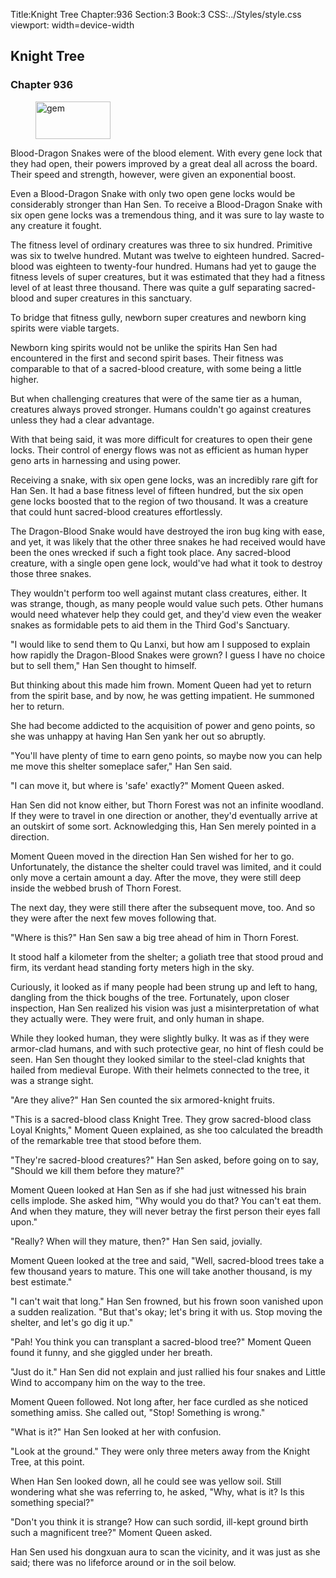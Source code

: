 Title:Knight Tree 
Chapter:936 
Section:3 
Book:3 
CSS:../Styles/style.css 
viewport: width=device-width
  
## Knight Tree
### Chapter 936
  
<figure>
	<img src="../Images/gem.gif" alt="gem" id="gem" width="120" height="60" />
</figure>
  

  
Blood-Dragon Snakes were of the blood element. With every gene lock that they had open, their powers improved by a great deal all across the board. Their speed and strength, however, were given an exponential boost.

Even a Blood-Dragon Snake with only two open gene locks would be considerably stronger than Han Sen. To receive a Blood-Dragon Snake with six open gene locks was a tremendous thing, and it was sure to lay waste to any creature it fought.

The fitness level of ordinary creatures was three to six hundred. Primitive was six to twelve hundred. Mutant was twelve to eighteen hundred. Sacred-blood was eighteen to twenty-four hundred. Humans had yet to gauge the fitness levels of super creatures, but it was estimated that they had a fitness level of at least three thousand. There was quite a gulf separating sacred-blood and super creatures in this sanctuary.

To bridge that fitness gully, newborn super creatures and newborn king spirits were viable targets.

Newborn king spirits would not be unlike the spirits Han Sen had encountered in the first and second spirit bases. Their fitness was comparable to that of a sacred-blood creature, with some being a little higher.

But when challenging creatures that were of the same tier as a human, creatures always proved stronger. Humans couldn't go against creatures unless they had a clear advantage.

With that being said, it was more difficult for creatures to open their gene locks. Their control of energy flows was not as efficient as human hyper geno arts in harnessing and using power.

Receiving a snake, with six open gene locks, was an incredibly rare gift for Han Sen. It had a base fitness level of fifteen hundred, but the six open gene locks boosted that to the region of two thousand. It was a creature that could hunt sacred-blood creatures effortlessly.

The Dragon-Blood Snake would have destroyed the iron bug king with ease, and yet, it was likely that the other three snakes he had received would have been the ones wrecked if such a fight took place. Any sacred-blood creature, with a single open gene lock, would've had what it took to destroy those three snakes.

They wouldn't perform too well against mutant class creatures, either. It was strange, though, as many people would value such pets. Other humans would need whatever help they could get, and they'd view even the weaker snakes as formidable pets to aid them in the Third God's Sanctuary.

"I would like to send them to Qu Lanxi, but how am I supposed to explain how rapidly the Dragon-Blood Snakes were grown? I guess I have no choice but to sell them," Han Sen thought to himself.

But thinking about this made him frown. Moment Queen had yet to return from the spirit base, and by now, he was getting impatient. He summoned her to return.

She had become addicted to the acquisition of power and geno points, so she was unhappy at having Han Sen yank her out so abruptly.

"You'll have plenty of time to earn geno points, so maybe now you can help me move this shelter someplace safer," Han Sen said.

"I can move it, but where is 'safe' exactly?" Moment Queen asked.

Han Sen did not know either, but Thorn Forest was not an infinite woodland. If they were to travel in one direction or another, they'd eventually arrive at an outskirt of some sort. Acknowledging this, Han Sen merely pointed in a direction.

Moment Queen moved in the direction Han Sen wished for her to go. Unfortunately, the distance the shelter could travel was limited, and it could only move a certain amount a day. After the move, they were still deep inside the webbed brush of Thorn Forest.

The next day, they were still there after the subsequent move, too. And so they were after the next few moves following that.

"Where is this?" Han Sen saw a big tree ahead of him in Thorn Forest.

It stood half a kilometer from the shelter; a goliath tree that stood proud and firm, its verdant head standing forty meters high in the sky.

Curiously, it looked as if many people had been strung up and left to hang, dangling from the thick boughs of the tree. Fortunately, upon closer inspection, Han Sen realized his vision was just a misinterpretation of what they actually were. They were fruit, and only human in shape.

While they looked human, they were slightly bulky. It was as if they were armor-clad humans, and with such protective gear, no hint of flesh could be seen. Han Sen thought they looked similar to the steel-clad knights that hailed from medieval Europe. With their helmets connected to the tree, it was a strange sight.

"Are they alive?" Han Sen counted the six armored-knight fruits.

"This is a sacred-blood class Knight Tree. They grow sacred-blood class Loyal Knights," Moment Queen explained, as she too calculated the breadth of the remarkable tree that stood before them.

"They're sacred-blood creatures?" Han Sen asked, before going on to say, "Should we kill them before they mature?"

Moment Queen looked at Han Sen as if she had just witnessed his brain cells implode. She asked him, "Why would you do that? You can't eat them. And when they mature, they will never betray the first person their eyes fall upon."

"Really? When will they mature, then?" Han Sen said, jovially.

Moment Queen looked at the tree and said, "Well, sacred-blood trees take a few thousand years to mature. This one will take another thousand, is my best estimate."

"I can't wait that long." Han Sen frowned, but his frown soon vanished upon a sudden realization. "But that's okay; let's bring it with us. Stop moving the shelter, and let's go dig it up."

"Pah! You think you can transplant a sacred-blood tree?" Moment Queen found it funny, and she giggled under her breath.

"Just do it." Han Sen did not explain and just rallied his four snakes and Little Wind to accompany him on the way to the tree.

Moment Queen followed. Not long after, her face curdled as she noticed something amiss. She called out, "Stop! Something is wrong."

"What is it?" Han Sen looked at her with confusion.

"Look at the ground." They were only three meters away from the Knight Tree, at this point.

When Han Sen looked down, all he could see was yellow soil. Still wondering what she was referring to, he asked, "Why, what is it? Is this something special?"

"Don't you think it is strange? How can such sordid, ill-kept ground birth such a magnificent tree?" Moment Queen asked.

Han Sen used his dongxuan aura to scan the vicinity, and it was just as she said; there was no lifeforce around or in the soil below.